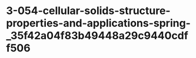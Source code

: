 # 3-054-cellular-solids-structure-properties-and-applications-spring-_35f42a04f83b49448a29c9440cdff506